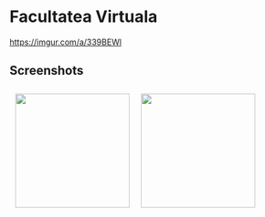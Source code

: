 # Facultatea Virtuala

https://imgur.com/a/339BEWl

## Screenshots

[<img src="https://i.imgur.com/gkLl9gq.png" align="left"
width="200"
    hspace="10" vspace="10">](https://i.imgur.com/gkLl9gq.png)
[<img src="/readme/Wallabag%20Article%20View.png" align="center"
width="200"
    hspace="10" vspace="10">](https://i.imgur.com/gkLl9gq.png)
    
    

